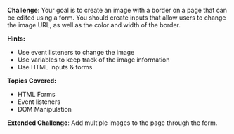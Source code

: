 **Challenge**:
Your goal is to create an image with a border on a page that can be edited using a form. You should create inputs that allow users to change the image URL, as well as the color and width of the border.

**Hints:**
 - Use event listeners to change the image
 - Use variables to keep track of the image information
 - Use HTML inputs & forms

**Topics Covered:**
 - HTML Forms
 - Event listeners
 - DOM Manipulation

**Extended Challenge**:
Add multiple images to the page through the form.